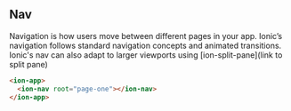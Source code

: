 ## Nav

Navigation is how users move between different pages in your app. Ionic’s navigation follows standard navigation concepts and animated transitions. Ionic's nav can also adapt to larger viewports using [ion-split-pane](link to split pane)

```html
<ion-app>
  <ion-nav root="page-one"></ion-nav>
</ion-app>
```